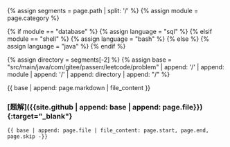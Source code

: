 {% assign segments = page.path | split: '/' %}
{% assign module = page.category %}

{% if module == "database" %}
    {% assign language = "sql" %}
{% elsif module == "shell" %}
    {% assign language = "bash" %}
{% else %}
    {% assign language = "java" %}
{% endif %}

{% assign directory = segments[-2] %}
{% assign base = "src/main/java/com/gitee/passerr/leetcode/problem" | append: '/' | append: module | append: '/' | append: directory | append: "/" %}

{{ base | append: page.markdown | file_content }}

### [题解]({{site.github | append: base | append: page.file}}){:target="_blank"}

```{{language}}
{{ base | append: page.file | file_content: page.start, page.end, page.skip -}}
```
